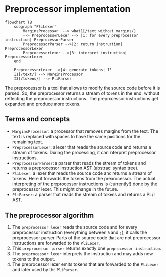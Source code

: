 # Preprocessor implementation

```mermaid
flowchart TB
    subgraph "PliLexer"
        MarginsProcessor  --> what1[/text without margins/]
        --> PreprocessorLexer --> |1: for every preprocessor instruction| PreprocessorParser
        PreprocessorParser -->|2: return instruction| PreprocessorLexer
        PreprocessorLexer -->|3: interpret instruction| PreprocessorLexer
    end

    PreprocessorLexer -->|4: generate tokens| I3
    I1[/text/] --> MarginsProcessor     
    I3[/tokens/] --> PliParser
```

The preprocessor is a tool that allows to modify the source code before it is parsed. So, the preprocessor returns a stream of tokens in the end, without reflecting the preprocessor instructions. The preprocessor instructions get expanded and produce more tokens.

## Terms and concepts

* `MarginsProcessor`: a processor that removes margins from the text. The text is replaced with spaces to have the same positions for the remaining text.
* `PreprocessorLexer`: a lexer that reads the source code and returns a stream of tokens. During the processing, it can interpret preprocessor instructions.
* `PreprocessorParser`: a parser that reads the stream of tokens and returns a preprocessor instruction AST (abstract syntax tree).
* `PliLexer`: a lexer that reads the source code and returns a stream of tokens. Here it forwards the tokens from the preprocessor. The actual interpreting of the preprocessor instructions is (currently!) done by the preprocessor lexer. This might change in the future.
* `PliParser`: a parser that reads the stream of tokens and returns a PL/I AST.

## The preprocessor algorithm

1. The `preprocessor lexer` reads the source code and for every preprocessor instruction (everything between `%` and `;`), it calls the preprocessor parser. Parts of the source code that are not preprocessor instructions are forwarded to the `PliLexer`.
2. This `preprocessor parser` returns exactly one `preprocessor instruction`.
3. The `preprocessor lexer` interprets the instruction and may adds new tokens to the output.
4. The preprocessor lexer emits tokens that are forwarded to the `PliLexer` and later used by the `PliParser`.
